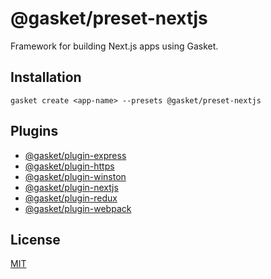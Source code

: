 # @gasket/preset-nextjs

Framework for building Next.js apps using Gasket.

## Installation

```
gasket create <app-name> --presets @gasket/preset-nextjs
```

## Plugins

- [@gasket/plugin-express](/packages/gasket-plugin-express/README.md)
- [@gasket/plugin-https](/packages/gasket-plugin-https/README.md)
- [@gasket/plugin-winston](/packages/gasket-plugin-winston/README.md)
- [@gasket/plugin-nextjs](/packages/gasket-plugin-nextjs/README.md)
- [@gasket/plugin-redux](/packages/gasket-plugin-redux/README.md)
- [@gasket/plugin-webpack](/packages/gasket-plugin-webpack/README.md)

## License

[MIT](./LICENSE.md)
